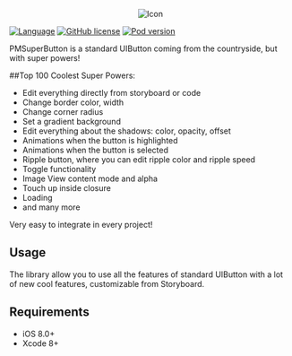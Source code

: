 <p align="center">
  <img src="https://github.com/Codeido/PMSuperButton/blob/master/docs/logo.png?raw=true" alt="Icon"/>
</p>

[![Language](https://img.shields.io/badge/Swift-3-orange.svg)]()
[![GitHub license](https://img.shields.io/cocoapods/l/PMSuperButton.svg)](https://github.com/Codeido/PMSuperButton/blob/master/LICENSE)
[![Pod version](https://img.shields.io/cocoapods/v/PMSuperButton.svg?style=flat)](https://cocoapods.org/pods/PMSuperButton)

PMSuperButton is a standard UIButton coming from the countryside, but with super powers!


##Top 100 Coolest Super Powers:

- Edit everything directly from storyboard or code
- Change border color, width
- Change corner radius
- Set a gradient background
- Edit everything about the shadows: color, opacity, offset
- Animations when the button is highlighted
- Animations when the button is selected
- Ripple button, where you can edit ripple color and ripple speed
- Toggle functionality
- Image View content mode and alpha
- Touch up inside closure
- Loading
- and many more

Very easy to integrate in every project!

## Usage
The library allow you to use all the features of standard UIButton with a lot of new cool features, customizable from Storyboard.


## Requirements

- iOS 8.0+
- Xcode 8+

